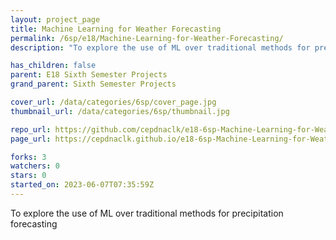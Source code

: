 ```yaml
---
layout: project_page
title: Machine Learning for Weather Forecasting
permalink: /6sp/e18/Machine-Learning-for-Weather-Forecasting/
description: "To explore the use of ML over traditional methods for precipitation forecasting"

has_children: false
parent: E18 Sixth Semester Projects
grand_parent: Sixth Semester Projects

cover_url: /data/categories/6sp/cover_page.jpg
thumbnail_url: /data/categories/6sp/thumbnail.jpg

repo_url: https://github.com/cepdnaclk/e18-6sp-Machine-Learning-for-Weather-Forecasting
page_url: https://cepdnaclk.github.io/e18-6sp-Machine-Learning-for-Weather-Forecasting

forks: 3
watchers: 0
stars: 0
started_on: 2023-06-07T07:35:59Z
---
```

To explore the use of ML over traditional methods for precipitation forecasting

